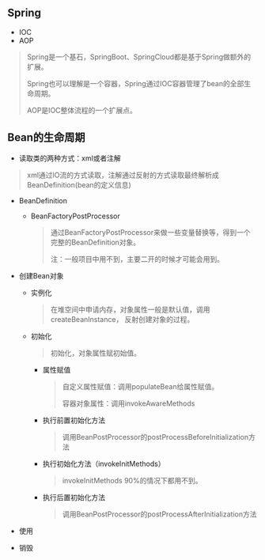 ## Spring

- IOC
- AOP

> Spring是一个基石，SpringBoot、SpringCloud都是基于Spring做额外的扩展。
>
> Spring也可以理解是一个容器，Spring通过IOC容器管理了bean的全部生命周期。
>
> AOP是IOC整体流程的一个扩展点。



## Bean的生命周期

- 读取类的两种方式：xml或者注解

> xml通过IO流的方式读取，注解通过反射的方式读取最终解析成BeanDefinition(bean的定义信息)

- BeanDefinition

  - BeanFactoryPostProcessor

    > 通过BeanFactoryPostProcessor来做一些变量替换等，得到一个完整的BeanDefinition对象。
    >
    > 注：一般项目中用不到，主要二开的时候才可能会用到。

- 创建Bean对象

  - 实例化

    > 在堆空间中申请内存，对象属性一般是默认值，调用createBeanInstance， 反射创建对象的过程。

  - 初始化

    > 初始化，对象属性赋初始值。

    - 属性赋值

      > 自定义属性赋值：调用populateBean给属性赋值。
      >
      > 容器对象属性：调用invokeAwareMethods

    - 执行前置初始化方法

      > 调用BeanPostProcessor的postProcessBeforeInitialization方法

    - 执行初始化方法（invokeInitMethods）

      > invokeInitMethods 90%的情况下都用不到。

    - 执行后置初始化方法

      > 调用BeanPostProcessor的postProcessAfterInitialization方法

- 使用

- 销毁

